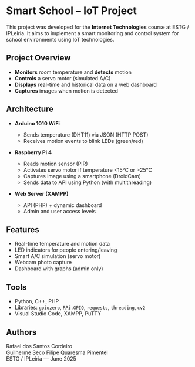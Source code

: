 #  Smart School – IoT Project

This project was developed for the **Internet Technologies** course at ESTG / IPLeiria. It aims to implement a smart monitoring and control system for school environments using IoT technologies.

##  Project Overview

- **Monitors** room temperature and **detects** motion
- **Controls** a servo motor (simulated A/C)
- **Displays** real-time and historical data on a web dashboard
- **Captures** images when motion is detected

##  Architecture

- **Arduino 1010 WiFi**  
  - Sends temperature (DHT11) via JSON (HTTP POST)  
  - Receives motion events to blink LEDs (green/red)

- **Raspberry Pi 4**  
  - Reads motion sensor (PIR)  
  - Activates servo motor if temperature <15°C or >25°C  
  - Captures image using a smartphone (DroidCam)  
  - Sends data to API using Python (with multithreading)

- **Web Server (XAMPP)**  
  - API (PHP) + dynamic dashboard  
  - Admin and user access levels

##  Features

- Real-time temperature and motion data
- LED indicators for people entering/leaving
- Smart A/C simulation (servo motor)
- Webcam photo capture
- Dashboard with graphs (admin only)

##  Tools

- Python, C++, PHP  
- Libraries: `gpiozero`, `RPi.GPIO`, `requests`, `threading`, `cv2`  
- Visual Studio Code, XAMPP, PuTTY

##  Authors

Rafael dos Santos Cordeiro  
Guilherme Seco Filipe Quaresma Pimentel  
ESTG / IPLeiria — June 2025
